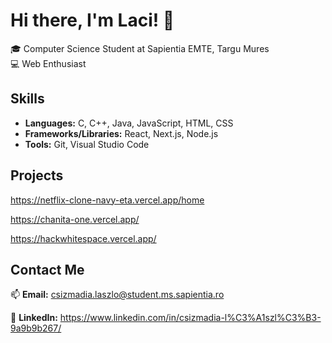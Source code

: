 # Hi there, I'm Laci! 👋

🎓 Computer Science Student at Sapientia EMTE, Targu Mures  
💻 Web Enthusiast  

## Skills

- **Languages:** C, C++, Java, JavaScript, HTML, CSS
- **Frameworks/Libraries:** React, Next.js, Node.js
- **Tools:** Git, Visual Studio Code

## Projects

https://netflix-clone-navy-eta.vercel.app/home

https://chanita-one.vercel.app/

https://hackwhitespace.vercel.app/


## Contact Me

📫 **Email:** csizmadia.laszlo@student.ms.sapientia.ro

🔗 **LinkedIn:** https://www.linkedin.com/in/csizmadia-l%C3%A1szl%C3%B3-9a9b9b267/

